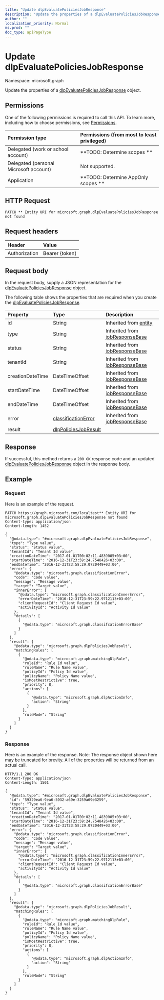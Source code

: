 ```yaml
---
title: "Update dlpEvaluatePoliciesJobResponse"
description: "Update the properties of a dlpEvaluatePoliciesJobResponse object."
author: ""
localization_priority: Normal
ms.prod: ""
doc_type: apiPageType
---
```


# Update dlpEvaluatePoliciesJobResponse

Namespace: microsoft.graph

Update the properties of a [dlpEvaluatePoliciesJobResponse](../resources/dlpevaluatepoliciesjobresponse.md) object.

## Permissions
One of the following permissions is required to call this API. To learn more, including how to choose permissions, see [Permissions](/concepts/permissions-reference.md).

|Permission type|Permissions (from most to least privileged)|
|:---|:---|
|Delegated (work or school account)|**TODO: Determine scopes **|
|Delegated (personal Microsoft account)|Not supported.|
|Application|**TODO: Determine AppOnly scopes **|

## HTTP Request
<!-- {
  "blockType": "ignored"
}
-->
``` http
PATCH ** Entity URI for microsoft.graph.dlpEvaluatePoliciesJobResponse not found
```

## Request headers
|Header|Value|
|:---|:---|
|Authorization|Bearer {token}|

## Request body
In the request body, supply a JSON representation for the [dlpEvaluatePoliciesJobResponse](../resources/dlpevaluatepoliciesjobresponse.md) object.

The following table shows the properties that are required when you create the [dlpEvaluatePoliciesJobResponse](../resources/dlpevaluatepoliciesjobresponse.md).

|Property|Type|Description|
|:---|:---|:---|
|id|String| Inherited from [entity](../resources/entity.md)|
|type|String| Inherited from [jobResponseBase](../resources/jobresponsebase.md)|
|status|String| Inherited from [jobResponseBase](../resources/jobresponsebase.md)|
|tenantId|String| Inherited from [jobResponseBase](../resources/jobresponsebase.md)|
|creationDateTime|DateTimeOffset| Inherited from [jobResponseBase](../resources/jobresponsebase.md)|
|startDateTime|DateTimeOffset| Inherited from [jobResponseBase](../resources/jobresponsebase.md)|
|endDateTime|DateTimeOffset| Inherited from [jobResponseBase](../resources/jobresponsebase.md)|
|error|[classificationError](../resources/classificationerror.md)| Inherited from [jobResponseBase](../resources/jobresponsebase.md)|
|result|[dlpPoliciesJobResult](../resources/dlppoliciesjobresult.md)||



## Response
If successful, this method returns a `200 OK` response code and an updated [dlpEvaluatePoliciesJobResponse](../resources/dlpevaluatepoliciesjobresponse.md) object in the response body.

## Example

### Request
Here is an example of the request.
<!-- {
  "blockType": "request",
  "name": "update_dlpevaluatepoliciesjobresponse"
}
-->
``` http
PATCH https://graph.microsoft.com/localtest** Entity URI for microsoft.graph.dlpEvaluatePoliciesJobResponse not found
Content-type: application/json
Content-length: 1452

{
  "@odata.type": "#microsoft.graph.dlpEvaluatePoliciesJobResponse",
  "type": "Type value",
  "status": "Status value",
  "tenantId": "Tenant Id value",
  "creationDateTime": "2017-01-01T00:02:11.4839005+03:00",
  "startDateTime": "2016-12-31T23:59:24.7548426+03:00",
  "endDateTime": "2016-12-31T23:58:29.0720449+03:00",
  "error": {
    "@odata.type": "microsoft.graph.classificationError",
    "code": "Code value",
    "message": "Message value",
    "target": "Target value",
    "innerError": {
      "@odata.type": "microsoft.graph.classificationInnerError",
      "errorDateTime": "2016-12-31T23:59:22.9712113+03:00",
      "clientRequestId": "Client Request Id value",
      "activityId": "Activity Id value"
    },
    "details": [
      {
        "@odata.type": "microsoft.graph.classifcationErrorBase"
      }
    ]
  },
  "result": {
    "@odata.type": "microsoft.graph.dlpPoliciesJobResult",
    "matchingRules": [
      {
        "@odata.type": "microsoft.graph.matchingDlpRule",
        "ruleId": "Rule Id value",
        "ruleName": "Rule Name value",
        "policyId": "Policy Id value",
        "policyName": "Policy Name value",
        "isMostRestrictive": true,
        "priority": 8,
        "actions": [
          {
            "@odata.type": "microsoft.graph.dlpActionInfo",
            "action": "String"
          }
        ],
        "ruleMode": "String"
      }
    ]
  }
}
```

### Response
Here is an example of the response. Note: The response object shown here may be truncated for brevity. All of the properties will be returned from an actual call.
<!-- {
  "blockType": "response",
  "truncated": true
}
-->
``` http
HTTP/1.1 200 OK
Content-Type: application/json
Content-Length: 1501

{
  "@odata.type": "#microsoft.graph.dlpEvaluatePoliciesJobResponse",
  "id": "59329ea6-9ea6-5932-a69e-3259a69e3259",
  "type": "Type value",
  "status": "Status value",
  "tenantId": "Tenant Id value",
  "creationDateTime": "2017-01-01T00:02:11.4839005+03:00",
  "startDateTime": "2016-12-31T23:59:24.7548426+03:00",
  "endDateTime": "2016-12-31T23:58:29.0720449+03:00",
  "error": {
    "@odata.type": "microsoft.graph.classificationError",
    "code": "Code value",
    "message": "Message value",
    "target": "Target value",
    "innerError": {
      "@odata.type": "microsoft.graph.classificationInnerError",
      "errorDateTime": "2016-12-31T23:59:22.9712113+03:00",
      "clientRequestId": "Client Request Id value",
      "activityId": "Activity Id value"
    },
    "details": [
      {
        "@odata.type": "microsoft.graph.classifcationErrorBase"
      }
    ]
  },
  "result": {
    "@odata.type": "microsoft.graph.dlpPoliciesJobResult",
    "matchingRules": [
      {
        "@odata.type": "microsoft.graph.matchingDlpRule",
        "ruleId": "Rule Id value",
        "ruleName": "Rule Name value",
        "policyId": "Policy Id value",
        "policyName": "Policy Name value",
        "isMostRestrictive": true,
        "priority": 8,
        "actions": [
          {
            "@odata.type": "microsoft.graph.dlpActionInfo",
            "action": "String"
          }
        ],
        "ruleMode": "String"
      }
    ]
  }
}
```

